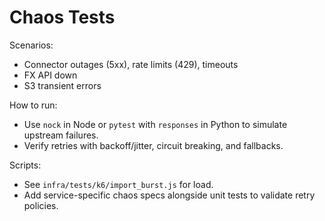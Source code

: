 # Chaos Tests

Scenarios:
- Connector outages (5xx), rate limits (429), timeouts
- FX API down
- S3 transient errors

How to run:
- Use `nock` in Node or `pytest` with `responses` in Python to simulate upstream failures.
- Verify retries with backoff/jitter, circuit breaking, and fallbacks.

Scripts:
- See `infra/tests/k6/import_burst.js` for load.
- Add service-specific chaos specs alongside unit tests to validate retry policies.
